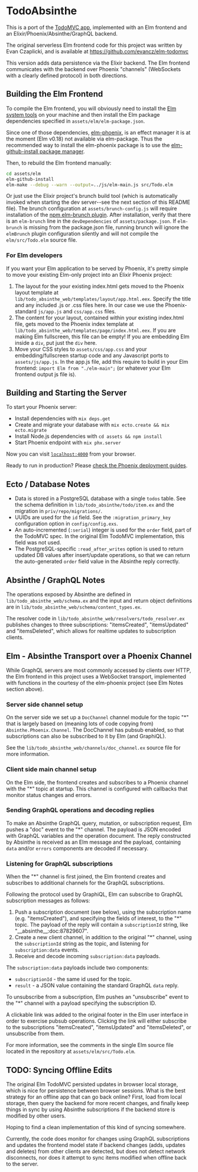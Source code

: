 # TodoAbsinthe

This is a port of the [TodoMVC app](http://todomvc.com), implemented with an Elm frontend
and an Elixir/Phoenix/Absinthe/GraphQL backend.

The original serverless Elm frontend code for this project was written by Evan Czaplicki,
and is available at https://github.com/evancz/elm-todomvc

This version adds data persistence via the Elixir backend. The Elm frontend communicates
with the backend over Phoenix "channels" (WebSockets with a clearly defined protocol)
in both directions.


## Building the Elm Frontend

To compile the Elm frontend, you will obviously need to install the
[Elm system tools](https://guide.elm-lang.org/install.html) on your machine
and then install the Elm package dependencies specified in `assets/elm/elm-package.json`.

Since one of those dependencies, [elm-phoenix](https://github.com/saschatimme/elm-phoenix),
is an effect manager it is at the moment (Elm v0.18) not available via
elm-package. Thus the recommended way to install the elm-phoenix package is to use the
[elm-github-install package manager](https://github.com/gdotdesign/elm-github-install).

Then, to rebuild the Elm frontend manually:

```bash
cd assets/elm
elm-github-install
elm-make --debug --warn --output=../js/elm-main.js src/Todo.elm
```

Or just use the Elixir project's brunch build tool (which is automatically invoked when
starting the dev server--see the next section of this README file). The brunch configuration at
`assets/brunch-config.js` will require installation of the
[npm elm-brunch plugin](https://github.com/madsflensted/elm-brunch). After installation,
verify that there is an `elm-brunch` line in the `devDependencies` of `assets/package.json`.
If `elm-brunch` is missing from the package.json file, running brunch will ignore
the `elmBrunch` plugin configuration silently and will not compile the `elm/src/Todo.elm`
source file.

### For Elm developers

If you want your Elm application to be served by Phoenix, it's pretty simple to move
your existing Elm-only project into an Elixir Phoenix project:

1. The layout for the your existing index.html gets moved to the Phoenix layout template at
`lib/todo_absinthe_web/templates/layout/app.html.eex`. Specify the title and any included
.js or .css files here. In our case we use the Phoenix-standard `js/app.js` and `css/app.css` files.
2. The content for your layout, contained within your existing index.html file, gets moved
to the Phoenix index template at `lib/todo_absinthe_web/templates/page/index.html.eex`.
If you are making Elm fullscreen, this file can be empty!  If you are embedding Elm inside
a `div`, put just the `div` here.
3. Move your CSS styles to `assets/css/app.css` and your embedding/fullscreen startup code
and any Javascript ports to `assets/js/app.js`. In the app.js file, add this require to
build in your Elm frontend: `import Elm from "./elm-main";` (or whatever your Elm frontend
output js file is).


## Building and Starting the Server

To start your Phoenix server:

  * Install dependencies with `mix deps.get`
  * Create and migrate your database with `mix ecto.create && mix ecto.migrate`
  * Install Node.js dependencies with `cd assets && npm install`
  * Start Phoenix endpoint with `mix phx.server`

Now you can visit [`localhost:4000`](http://localhost:4000) from your browser.

Ready to run in production? Please
[check the Phoenix deployment guides](http://www.phoenixframework.org/docs/deployment).


## Ecto / Database Notes

* Data is stored in a PostgreSQL database with a single `todos` table. See the schema
definition in `lib/todo_absinthe/todo/item.ex` and the migration in `priv/repo/migrations/`.
* UUIDs are used for the `id` field. See the `:migration_primary_key` configuration
option in `config/config.exs`.
* An auto-incremented (`:serial`) integer is used for the `order` field, part of the TodoMVC spec.
In the original Elm TodoMVC implementation, this field was not used.
* The PostgreSQL-specific `:read_after_writes` option is used to return updated DB values
after insert/update operations, so that we can return the auto-generated `order` field value
in the Absinthe reply correctly.


## Absinthe / GraphQL Notes

The operations exposed by Absinthe are defined in `lib/todo_absinthe_web/schema.ex` and
the input and return object definitions are in `lib/todo_absinthe_web/schema/content_types.ex`.

The resolver code in `lib/todo_absinthe_web/resolvers/todo_resolver.ex` publishes changes
to three subscriptions: "itemsCreated", "itemsUpdated" and "itemsDeleted", which allows
for realtime updates to subscription clients.


## Elm - Absinthe Transport over a Phoenix Channel

While GraphQL servers are most commonly accessed by clients over HTTP, the
Elm frontend in this project uses a WebSocket transport, implemented with functions
in the courtesy of the elm-phoenix project (see Elm Notes section above).

### Server side channel setup

On the server side we set up a `DocChannel` channel module for the topic "\*"
that is largely based on (meaning lots of code copying from) `Absinthe.Phoenix.Channel`.
The DocChannel has pubsub enabled, so that subscriptions can also be subscribed to it
by Elm (and GraphiQL).

See the `lib/todo_absinthe_web/channels/doc_channel.ex` source file for more information.

### Client side main channel setup

On the Elm side, the frontend creates and subscribes to a Phoenix channel with the "\*"
topic at startup. This channel is configured with callbacks that monitor status changes
and errors.

### Sending GraphQL operations and decoding replies

To make an Absinthe GraphQL query, mutation, or subscription request, Elm pushes a "doc" event
to the "\*" channel. The payload is JSON encoded with GraphQL variables and the operation
document. The reply constructed by Absinthe is received as an Elm message
and the payload, containing `data` and/or `errors` components are decoded if
necessary.

### Listening for GraphQL subscriptions

When the "\*" channel is first joined, the Elm frontend creates and subscribes
to additional channels for the GraphQL subscriptions.

Following the protocol used by GraphiQL, Elm can subscribe to GraphQL subscription
messages as follows:

1. Push a subscription document (see below), using the subscription name
(e.g. "itemsCreated"), and specifying the fields of interest, to the "\*" topic.
The payload of the reply will contain a `subscriptionId` string, like
"\_\_absinthe\_\_:doc:87829607".
2. Create a new client channel, in addition to the original "\*" channel,
using the `subscriptionId` string as the topic, and listening for `subscription:data` events.
3. Receive and decode incoming `subscription:data` payloads.

The `subscription:data` payloads include two components:

* `subscriptionId` - the same id used for the topic.
* `result` - a JSON value containing the standard GraphQL `data` reply.

To unsubscribe from a subscription, Elm pushes an "unsubscribe" event to the "\*"
channel with a payload specifying the subscription ID.

A clickable link was added to the original footer in the Elm user interface in order
to exercise pubsub operations. Clicking the link will either subscribe to the
subscriptions "itemsCreated", "itemsUpdated" and "itemsDeleted", or unsubscribe from them.

For more information, see the comments in the single Elm source file located in
the repository at `assets/elm/src/Todo.elm`.


## TODO: Syncing Offline Edits

The original Elm TodoMVC persisted updates in browser local storage, which is
nice for persistence between browser sessions.  What is the best strategy for
an offline app that can go back online?  First, load from local storage, then
query the backend for more recent changes, and finally keep things in sync
by using Absinthe subscriptions if the backend store is modified by other users.

Hoping to find a clean implementation of this kind of syncing somewhere.

Currently, the code does monitor for changes using GraphQL subscriptions and
updates the frontend model state if backend changes (adds, updates and deletes)
from other clients are detected, but does not detect network disconnects, nor does
it attempt to sync items modified when offline back to the server.
